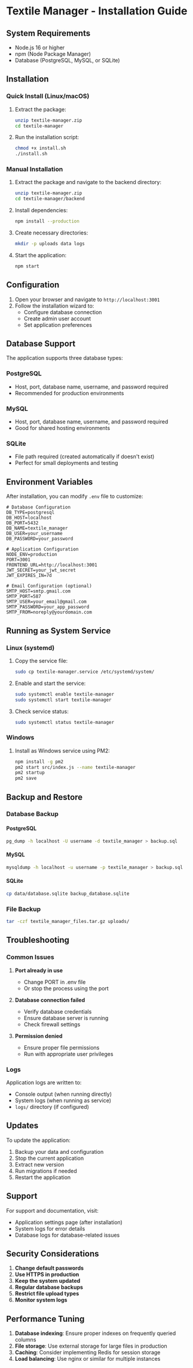 # Textile Manager - Installation Guide

## System Requirements

- Node.js 16 or higher
- npm (Node Package Manager)
- Database (PostgreSQL, MySQL, or SQLite)

## Installation

### Quick Install (Linux/macOS)

1. Extract the package:
   ```bash
   unzip textile-manager.zip
   cd textile-manager
   ```

2. Run the installation script:
   ```bash
   chmod +x install.sh
   ./install.sh
   ```

### Manual Installation

1. Extract the package and navigate to the backend directory:
   ```bash
   unzip textile-manager.zip
   cd textile-manager/backend
   ```

2. Install dependencies:
   ```bash
   npm install --production
   ```

3. Create necessary directories:
   ```bash
   mkdir -p uploads data logs
   ```

4. Start the application:
   ```bash
   npm start
   ```

## Configuration

1. Open your browser and navigate to `http://localhost:3001`
2. Follow the installation wizard to:
   - Configure database connection
   - Create admin user account
   - Set application preferences

## Database Support

The application supports three database types:

### PostgreSQL
- Host, port, database name, username, and password required
- Recommended for production environments

### MySQL
- Host, port, database name, username, and password required
- Good for shared hosting environments

### SQLite
- File path required (created automatically if doesn't exist)
- Perfect for small deployments and testing

## Environment Variables

After installation, you can modify `.env` file to customize:

```env
# Database Configuration
DB_TYPE=postgresql
DB_HOST=localhost
DB_PORT=5432
DB_NAME=textile_manager
DB_USER=your_username
DB_PASSWORD=your_password

# Application Configuration
NODE_ENV=production
PORT=3001
FRONTEND_URL=http://localhost:3001
JWT_SECRET=your_jwt_secret
JWT_EXPIRES_IN=7d

# Email Configuration (optional)
SMTP_HOST=smtp.gmail.com
SMTP_PORT=587
SMTP_USER=your_email@gmail.com
SMTP_PASSWORD=your_app_password
SMTP_FROM=noreply@yourdomain.com
```

## Running as System Service

### Linux (systemd)

1. Copy the service file:
   ```bash
   sudo cp textile-manager.service /etc/systemd/system/
   ```

2. Enable and start the service:
   ```bash
   sudo systemctl enable textile-manager
   sudo systemctl start textile-manager
   ```

3. Check service status:
   ```bash
   sudo systemctl status textile-manager
   ```

### Windows

1. Install as Windows service using PM2:
   ```bash
   npm install -g pm2
   pm2 start src/index.js --name textile-manager
   pm2 startup
   pm2 save
   ```

## Backup and Restore

### Database Backup

#### PostgreSQL
```bash
pg_dump -h localhost -U username -d textile_manager > backup.sql
```

#### MySQL
```bash
mysqldump -h localhost -u username -p textile_manager > backup.sql
```

#### SQLite
```bash
cp data/database.sqlite backup_database.sqlite
```

### File Backup
```bash
tar -czf textile_manager_files.tar.gz uploads/
```

## Troubleshooting

### Common Issues

1. **Port already in use**
   - Change PORT in .env file
   - Or stop the process using the port

2. **Database connection failed**
   - Verify database credentials
   - Ensure database server is running
   - Check firewall settings

3. **Permission denied**
   - Ensure proper file permissions
   - Run with appropriate user privileges

### Logs

Application logs are written to:
- Console output (when running directly)
- System logs (when running as service)
- `logs/` directory (if configured)

## Updates

To update the application:

1. Backup your data and configuration
2. Stop the current application
3. Extract new version
4. Run migrations if needed
5. Restart the application

## Support

For support and documentation, visit:
- Application settings page (after installation)
- System logs for error details
- Database logs for database-related issues

## Security Considerations

1. **Change default passwords**
2. **Use HTTPS in production**
3. **Keep the system updated**
4. **Regular database backups**
5. **Restrict file upload types**
6. **Monitor system logs**

## Performance Tuning

1. **Database indexing**: Ensure proper indexes on frequently queried columns
2. **File storage**: Use external storage for large files in production
3. **Caching**: Consider implementing Redis for session storage
4. **Load balancing**: Use nginx or similar for multiple instances